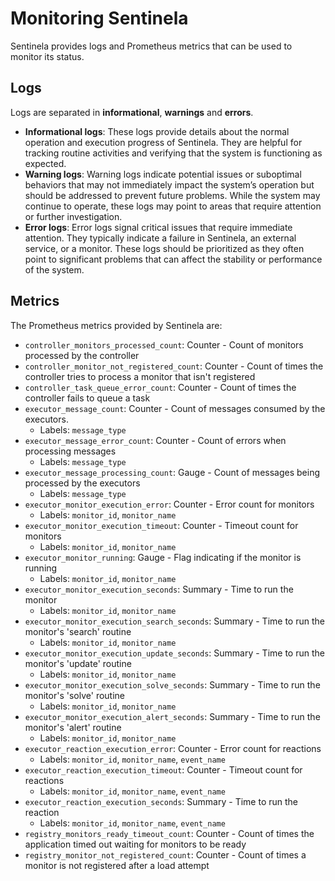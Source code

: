 # Monitoring Sentinela
Sentinela provides logs and Prometheus metrics that can be used to monitor its status.

## Logs
Logs are separated in **informational**, **warnings** and **errors**.
- **Informational logs**: These logs provide details about the normal operation and execution progress of Sentinela. They are helpful for tracking routine activities and verifying that the system is functioning as expected.
- **Warning logs**: Warning logs indicate potential issues or suboptimal behaviors that may not immediately impact the system’s operation but should be addressed to prevent future problems. While the system may continue to operate, these logs may point to areas that require attention or further investigation.
- **Error logs**: Error logs signal critical issues that require immediate attention. They typically indicate a failure in Sentinela, an external service, or a monitor. These logs should be prioritized as they often point to significant problems that can affect the stability or performance of the system.

## Metrics
The Prometheus metrics provided by Sentinela are:
- `controller_monitors_processed_count`: Counter - Count of monitors processed by the controller
- `controller_monitor_not_registered_count`: Counter - Count of times the controller tries to process a monitor that isn't registered
- `controller_task_queue_error_count`: Counter - Count of times the controller fails to queue a task
- `executor_message_count`: Counter - Count of messages consumed by the executors.
    - Labels: `message_type`
- `executor_message_error_count`: Counter - Count of errors when processing messages
    - Labels: `message_type`
- `executor_message_processing_count`: Gauge - Count of messages being processed by the executors
    - Labels: `message_type`
- `executor_monitor_execution_error`: Counter - Error count for monitors
    - Labels: `monitor_id`, `monitor_name`
- `executor_monitor_execution_timeout`: Counter - Timeout count for monitors
    - Labels: `monitor_id`, `monitor_name`
- `executor_monitor_running`: Gauge - Flag indicating if the monitor is running
    - Labels: `monitor_id`, `monitor_name`
- `executor_monitor_execution_seconds`: Summary - Time to run the monitor
    - Labels: `monitor_id`, `monitor_name`
- `executor_monitor_execution_search_seconds`: Summary - Time to run the monitor's 'search' routine
    - Labels: `monitor_id`, `monitor_name`
- `executor_monitor_execution_update_seconds`: Summary - Time to run the monitor's 'update' routine
    - Labels: `monitor_id`, `monitor_name`
- `executor_monitor_execution_solve_seconds`: Summary - Time to run the monitor's 'solve' routine
    - Labels: `monitor_id`, `monitor_name`
- `executor_monitor_execution_alert_seconds`: Summary - Time to run the monitor's 'alert' routine
    - Labels: `monitor_id`, `monitor_name`
- `executor_reaction_execution_error`: Counter - Error count for reactions
    - Labels: `monitor_id`, `monitor_name`, `event_name`
- `executor_reaction_execution_timeout`: Counter - Timeout count for reactions
    - Labels: `monitor_id`, `monitor_name`, `event_name`
- `executor_reaction_execution_seconds`: Summary - Time to run the reaction
    - Labels: `monitor_id`, `monitor_name`, `event_name`
- `registry_monitors_ready_timeout_count`: Counter - Count of times the application timed out waiting for monitors to be ready
- `registry_monitor_not_registered_count`: Counter - Count of times a monitor is not registered after a load attempt
